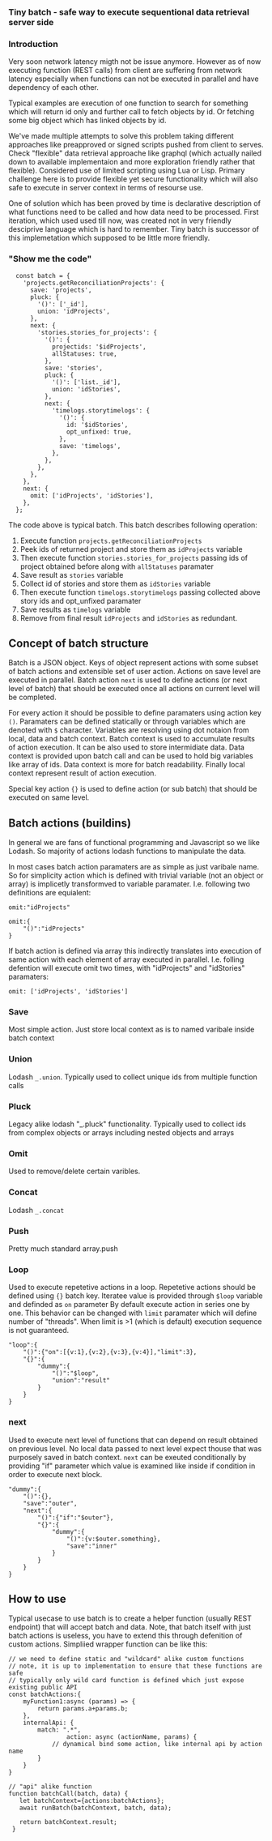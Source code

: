 ### Tiny batch - safe way to execute sequentional data retrieval server side

### Introduction
Very soon network latency migth not be issue anymore. However as of now executing function (REST calls) from client are suffering from network latency especially when functions can not be executed in parallel and have dependency of each other.

Typical examples are execution of one function to search for something which will return id only and further call to fetch objects by id. Or fetching some big object which has linked objects by id.

We've made multiple attempts to solve this problem taking different approaches like preapproved or signed scripts pushed from client to serves. Check "flexible" data retrieval approache like graphql (which actually nailed down to available implementaion and more exploration friendly rather that flexible). Considered use of limited scripting using Lua or Lisp. Primary challenge here is to provide flexible yet secure functionality which will also safe to execute in server context in terms of resourse use.

One of solution which has been proved by time is declarative description of what functions need to be called and how data need to be processed. First iteration, which used used till now, was created not in very friendly desciprive language which is hard to remember. Tiny batch is successor of this implemetation which supposed to be little more friendly.

### "Show me the code"

```
  const batch = {
    'projects.getReconciliationProjects': {
      save: 'projects',
      pluck: {
        '()': ['_id'],
        union: 'idProjects',
      },
      next: {
        'stories.stories_for_projects': {
          '()': {
            projectids: '$idProjects',
            allStatuses: true,
          },
          save: 'stories',
          pluck: {
            '()': ['list._id'],
            union: 'idStories',
          },
          next: {
            'timelogs.storytimelogs': {
              '()': {
                id: '$idStories',
                opt_unfixed: true,
              },
              save: 'timelogs',
            },
          },
        },
      },
    },
    next: {
      omit: ['idProjects', 'idStories'],
    },
  };
````

The code above is typical batch. This batch describes following operation:
1. Execute function `projects.getReconciliationProjects`
2. Peek ids of returned project and store them as `idProjects` variable
3. Then execute function `stories.stories_for_projects` passing ids of project obtained before along with `allStatuses` paramater
4. Save result as `stories` variable
5. Collect id of stories and store them as `idStories` variable
6. Then execute function `timelogs.storytimelogs` passing collected above story ids and opt_unfixed paramater
7. Save results as `timelogs` variable
8. Remove from final result `idProjects` and `idStories` as redundant.

## Concept of batch structure

Batch is a JSON object. Keys of object represent actions with some subset of batch actions and extensible set of user action. Actions on save level are executed in parallel. Batch action `next` is used to define actions (or next level of batch) that should be executed once all actions on current level will be completed.

For every action it should be possible to define paramaters using action key `()`. Paramaters can be defined statically or through variables which are denoted with `$` character. Variables are resolving using dot notaion from local, data and batch context. Batch context is used to accumulate results of action execution. It can be also used to store intermidiate data. Data context is provided upon batch call and can be used to hold big variables like array of ids. Data context is more for batch readability. Finally local context represent result of action execution.

Special key action `{}` is used to define action (or sub batch) that should be executed on same level. 

## Batch actions (buildins)

In general we are fans of functional programming and Javascript so we like Lodash. So majority of actions lodash functions to manipulate the data. 

In most cases batch action paramaters are as simple as just varibale name. So for simplicity action which is defined with trivial variable (not an object or array) is implicetly transformved to variable paramater. I.e. following two definitions are equialent:
```
omit:"idProjects"
```
```
omit:{
    "()":"idProjects"
}
```

If batch action is defined via array this indirectly translates into execution of same action with each element of array executed in parallel. I.e. folling defention will execute omit two times, with "idProjects" and "idStories" paramaters:
```
omit: ['idProjects', 'idStories']
```

### Save

Most simple action. Just store local context as is to named varibale inside batch context

### Union

Lodash `_.union`. Typically used to collect unique ids from multiple function calls

### Pluck

Legacy alike lodash "_.pluck" functionality. Typically used to collect ids from complex objects or arrays including nested objects and arrays

### Omit

Used to remove/delete certain varibles.

### Concat

Lodash `_.concat` 

### Push

Pretty much standard array.push

### Loop

Used to execute repetetive actions in a loop. Repetetive actions should be defined using `{}` batch key. Iteratee value is provided through `$loop` variable and definded as `on` parameter
By default execute action in series one by one. This behavior can be changed with `limit` paramater which will define number of "threads". When limit is >1 (which is default) execution sequence is not guaranteed. 
```
"loop":{
    "()":{"on":[{v:1},{v:2},{v:3},{v:4}],"limit":3},
    "{}":{ 
        "dummy":{
            "()":"$loop",
            "union":"result"
        }
    }
}
```

### next
Used to execute next level of functions that can depend on result obtained on previous level. No local data passed to next level expect thouse that was purposely saved in batch context. `next` can be exeuted conditionally by providing "if" parameter which value is examined like inside if condition in order to execute next block. 
```
"dummy":{
    "()":{},
    "save":"outer",
    "next":{
        "()":{"if":"$outer"},
        "{}":{
            "dummy":{
                "()":{v:$outer.something},
                "save":"inner"
            }
        }
    }
}
```

## How to use
Typical usecase to use batch is to create a helper function (usually REST endpoint) that will accept batch and data. Note, that batch itself with just batch actions is useless, you have to extend this through defenition of custom actions. Simpliied wrapper function can be like this:

```
// we need to define static and "wildcard" alike custom functions
// note, it is up to implementation to ensure that these functions are safe
// typically only wild card function is defined which just expose existing public API
const batchActions:{
    myFunction1:async (params) => {
        return params.a+params.b;
    },
    internalApi: {
        match: ".*",
				action: async (actionName, params) {
            // dynamical bind some action, like internal api by action name
        }
    }
}

// "api" alike function
function batchCall(batch, data) {
   let batchContext={actions:batchActions};
   await runBatch(batchContext, batch, data);
   
   return batchContext.result;
 }
 ```
